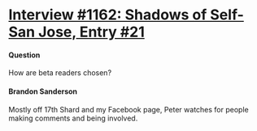 # [Interview #1162: Shadows of Self-San Jose, Entry #21](https://www.theoryland.com/intvmain.php?i=1162#21)

#### Question

How are beta readers chosen?

#### Brandon Sanderson

Mostly off 17th Shard and my Facebook page, Peter watches for people making comments and being involved.

